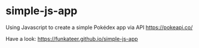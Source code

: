 # simple-js-app
Using Javascript to create a simple Pokédex app via API https://pokeapi.co/

Have a look:
https://funkateer.github.io/simple-js-app